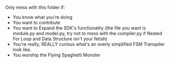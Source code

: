 Only mess with this folder if:

- You know what you're doing
- You want to contribute
- You want to Expand the SDK's functionality (the file you want is module.py and model.py, try not to mess with  the compiler.py if Nested For Loop and Data Structure isn't your fetish)
- You're really, REALLY curious what's an overly simplified FSM Transpiler look like.
- You worship the Flying Spaghetti Monster
